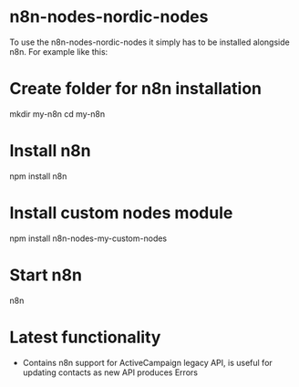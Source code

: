 # n8n-nodes-nordic-nodes

To use the n8n-nodes-nordic-nodes it simply has to be installed alongside n8n. For example like this:

# Create folder for n8n installation
mkdir my-n8n
cd my-n8n

# Install n8n
npm install n8n

# Install custom nodes module
npm install n8n-nodes-my-custom-nodes

# Start n8n
n8n


# Latest functionality
- Contains n8n support for ActiveCampaign legacy API, is useful for updating contacts as new API produces Errors
